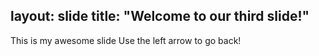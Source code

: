 layout: slide
title: "Welcome to our third slide!"
---

This is my awesome slide
Use the left arrow to go back!
